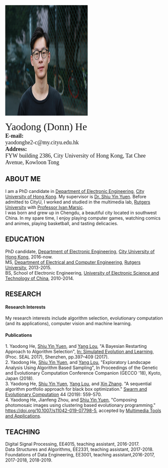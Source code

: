 <html>
<head>
<meta charset="utf-8">
<title>Jianfeng Zhou's Home Page</title>
</head>
<body>
<img src="https://github.com/Hippie-Caltsby/hippie-caltsby.github.com/blob/master/IMG_3279.JPG" height="350" width="262"/>
<p>
<font size="6" face="Georgia, serif">Yaodong (Donn) He</font><br>
<font size="4" face="Georgia, serif"><b>E-mail:</b><br>yaodonghe2-c@my.cityu.edu.hk</font><br>
<font size="4" face="Georgia, serif"><b>Address:</b><br>FYW building 2386, City University of Hong Kong, Tat Chee Avenue, Kowloon Tong</font>
</p>
<h2>ABOUT ME</h2>
I am a PhD candidate in <a href="http://www.ee.cityu.edu.hk/home/">Department of Electronic Engineering</a>, <a href="http://www.cityu.edu.hk/">City University of Hong Kong</a>. My supervisor is <a href="http://www.ee.cityu.edu.hk/~syyuen/">Dr. Shiu Yin Yuen</a>. Before admitted to CityU, I worked and studied in the multimedia lab, <a href="https://www.rutgers.edu/">Rutgers University</a> with <a href="http://www.ece.rutgers.edu/~marsic/">Professor Ivan Marsic</a>.<br>
I was born and grew up in Chengdu, a beautiful city located in southwest China. In my spare time, I enjoy playing computer games, watching comics and animes, playing basketball, and tasting delicacies.

<h2>EDUCATION</h2>

PhD candidate, <a href="http://www.ee.cityu.edu.hk/home/">Department of Electronic Engineering</a>, <a href="http://www.cityu.edu.hk/">City University of Hong Kong</a>, 2016-now.<br>
MS, <a href="http://www.ece.rutgers.edu/">Department of Electrical and Computer Engineering</a>, <a href="https://www.rutgers.edu/">Rutgers University</a>, 2013-2015.<br>
BS, School of Electronic Engineering, <a href="http://www.uestc.edu.cn/">University of Electronic Science and Technology of China</a>, 2010-2014.<br>


<h2>RESEARCH</h2>
<h4>Research Interests</h4>
 
<p>My research interests include algorithm selection, evolutionary computation (and its applications), computer vision and machine learning. </p>

<h4>Publications</h4>
1. Yaodong He, <a href="http://www.ee.cityu.edu.hk/~syyuen/">Shiu Yin Yuen</a>, and <a href="https://fylou.github.io/">Yang Lou</a>, "A Bayesian Restarting Approach to Algorithm Selection", <a href="https://www.springer.com/gp/book/9783319687582"> In: Simulated Evolution and Learning</a>, (Proc. SEAL 2017), Shenzhen, pp.397–409 (2017).<br>
2. Yaodong He, <a href="http://www.ee.cityu.edu.hk/~syyuen/">Shiu Yin Yuen</a>, and <a href="https://fylou.github.io/">Yang Lou</a>, "Exploratory Landscape Analysis Using Algorithm Based Sampling", In Proceedings of the Genetic and Evolutionary Computation Conference Companion (GECCO '18), Kyoto, Japan (2018).<br>
3. Yaodong He, <a href="http://www.ee.cityu.edu.hk/~syyuen/">Shiu Yin Yuen</a>, <a href="https://fylou.github.io/">Yang Lou</a>, and <a href="https://tjnumark.wixsite.com/mark">Xin Zhang</a>. "A sequential algorithm portfolio approach for black box optimization." <a href="https://www.journals.elsevier.com/swarm-and-evolutionary-computation">Swarm and Evolutionary Computation</a> 44 (2019): 559-570.<br>
4. Yaodong He, Jianfeng Zhou, and <a href="http://www.ee.cityu.edu.hk/~syyuen/">Shiu Yin Yuen</a>, "Composing photomosaic images using clustering based evolutionary programming." <a href="https://doi.org/10.1007/s11042-019-07798-5">https://doi.org/10.1007/s11042-019-07798-5</a>, accepted by <a href="https://link.springer.com/journal/11042">Multimedia Tools and Applications</a>.<br>

<h2>TEACHING</h2>
Digital Signal Processing, EE4015, teaching assistant, 2016-2017.<br>
Data Structures and Algorithms, EE2331, teaching assistant, 2017-2018.<br>
Foundations of Data Engineering, EE3001, teaching assistant,2016-2017, 2017-2018, 2018-2019.<br>
